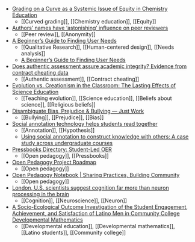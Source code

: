- [Grading on a Curve as a Systemic Issue of Equity in Chemistry Education](https://pubs.acs.org/doi/10.1021/acs.jchemed.1c00369#)
	- [[Curved grading]], [[Chemistry education]], [[Equity]]
- [Authors’ names have ‘astonishing’ influence on peer reviewers](https://www.nature.com/articles/d41586-022-03256-9)
	- [[Peer review]], [[Anonymity]]
- [A Beg­inner’s Guide to Finding User Needs](https://jdittrich.github.io/userNeedResearchBook/)
	- [[Qualitative Research]], [[Human-centered design]], [[Needs analysis]]
	- [A Beginner’s Guide to Finding User Needs](https://urbook.fordes.de/)
- [Does authentic assessment assure academic integrity? Evidence from contract cheating data](https://www.tandfonline.com/doi/abs/10.1080/07294360.2019.1680956?journalCode=cher20)
	- [[Authentic assessment]], [[Contract cheating]]
- [Evolution vs. Creationism in the Classroom: The Lasting Effects of Science Education](https://www.research-collection.ethz.ch/handle/20.500.11850/568979)
	- [[Teaching evolution]], [[Science education]], [[Beliefs about science]], [[Religious beliefs]]
- [Disambiguate Bias, Prejudice & Bullying — Just Work](https://www.justworktogether.com/blog/disambiguate-bias-prejudice-amp-bullying)
	- [[Bullying]], [[Prejudice]], [[Bias]]
- [Social annotation technology helps students read together](https://www.insidehighered.com/news/2022/10/12/social-annotation-technology-helps-students-read-together)
	- [[Annotation]], [[Hypothesis]]
	- [Using social annotation to construct knowledge with others: A case study across undergraduate courses](https://www.ncbi.nlm.nih.gov/pmc/articles/PMC8938630/)
- [Pressbooks Directory: Student-Led OER](https://pressbooks.directory/?collec=Student-Led+OER)
	- [[Open pedagogy]], [[Pressbooks]]
- [Open Pedagogy Project Roadmap](https://oeproadmap.psu.edu/)
	- [[Open pedagogy]]
- [Open Pedagogy Notebook | Sharing Practices, Building Community](https://openpedagogy.org/)
	- [[Open pedagogy]]
- [London, U.S. scientists suggest cognition far more than neuron processing in the brain](https://currentsciencedaily.com/stories/632512856-london-u-s-scientists-suggest-cognition-far-more-than-neuron-processing-in-the-brain?utm_source=dlvr.it&utm_medium=twitter)
	- [[Cognition]], [[Neuroscience]], [[Neuron]]
- [A Socio-Ecological Outcome Investigation of the Student Engagement, Achievement, and Satisfaction of Latino Men in Community College Developmental Mathematics](https://www.tandfonline.com/doi/abs/10.1080/10668926.2022.2132433?journalCode=ucjc20)
	- [[Developmental education]], [[Developmental mathematics]], [[Latino students]], [[Community college]]